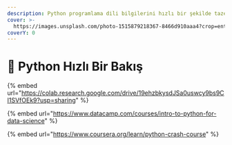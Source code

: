 ```yaml
---
description: Python programlama dili bilgilerini hızlı bir şekilde tazeleme
cover: >-
  https://images.unsplash.com/photo-1515879218367-8466d910aaa4?crop=entropy&cs=tinysrgb&fm=jpg&ixid=MnwxOTcwMjR8MHwxfHNlYXJjaHwyfHxweXRob24lMjBsYW5ndWFnZXxlbnwwfHx8fDE2NzkxOTI0NTg&ixlib=rb-4.0.3&q=80
coverY: 0
---
```


# 🐍 Python Hızlı Bir Bakış

{% embed url="https://colab.research.google.com/drive/19ehzbkysdJSa0uswcy9bs9CI1SVfOEk9?usp=sharing" %}

{% embed url="https://www.datacamp.com/courses/intro-to-python-for-data-science" %}

{% embed url="https://www.coursera.org/learn/python-crash-course" %}
